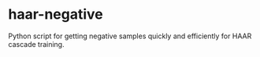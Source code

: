 # haar-negative
Python script for getting negative samples quickly and efficiently for HAAR cascade training.
